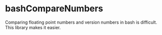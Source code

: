 # bashCompareNumbers
Comparing floating point numbers and version numbers in bash is difficult.  This library makes it easier.
